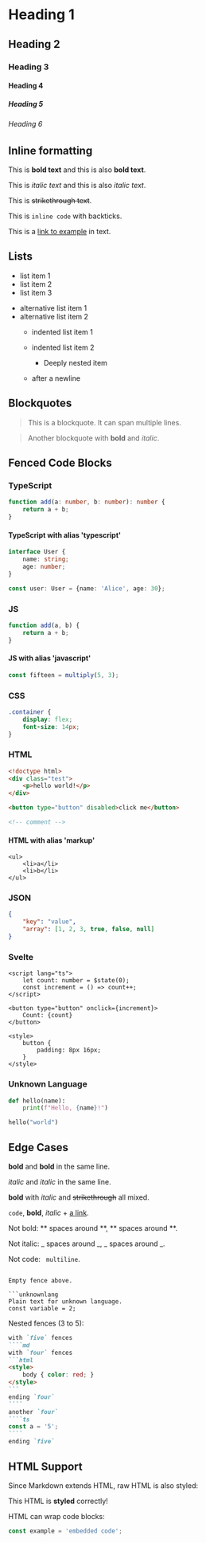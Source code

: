# Heading 1

## Heading 2

### Heading 3

#### Heading 4

##### Heading 5

###### Heading 6

## Inline formatting

This is **bold text** and this is also __bold text__.

This is _italic text_ and this is also *italic text*.

This is ~~strikethrough text~~.

This is `inline code` with backticks.

This is a [link to example](https://example.com) in text.

## Lists

- list item 1
- list item 2
- list item 3

* alternative list item 1
* alternative list item 2
  - indented list item 1
  - indented list item 2
    - Deeply nested item

  - after a newline

## Blockquotes

> This is a blockquote.
> It can span multiple lines.

> Another blockquote with **bold** and _italic_.

## Fenced Code Blocks

### TypeScript

```ts
function add(a: number, b: number): number {
	return a + b;
}
```

#### TypeScript with alias 'typescript'

```typescript
interface User {
	name: string;
	age: number;
}

const user: User = {name: 'Alice', age: 30};
```

### JS

```js
function add(a, b) {
	return a + b;
}
```

#### JS with alias 'javascript'

```javascript
const fifteen = multiply(5, 3);
```

### CSS

```css
.container {
	display: flex;
	font-size: 14px;
}
```

### HTML

```html
<!doctype html>
<div class="test">
	<p>hello world!</p>
</div>

<button type="button" disabled>click me</button>

<!-- comment -->
```

#### HTML with alias 'markup'

```markup
<ul>
	<li>a</li>
	<li>b</li>
</ul>
```

### JSON

```json
{
	"key": "value",
	"array": [1, 2, 3, true, false, null]
}
```

### Svelte

```svelte
<script lang="ts">
	let count: number = $state(0);
	const increment = () => count++;
</script>

<button type="button" onclick={increment}>
	Count: {count}
</button>

<style>
	button {
		padding: 8px 16px;
	}
</style>
```

### Unknown Language

```python
def hello(name):
    print(f"Hello, {name}!")

hello("world")
```

## Edge Cases

**bold** and **bold** in the same line.

_italic_ and _italic_ in the same line.

**bold** with _italic_ and ~~strikethrough~~ all mixed.

`code`, **bold**, _italic_ + [a link](https://example.com).

Not bold: ** spaces around **, ** spaces around **.

Not italic: _ spaces around _, _ spaces around _.

Not code: `
multiline`.

```

Empty fence above.

```unknownlang
Plain text for unknown language.
const variable = 2;
```

Nested fences (3 to 5):

`````md
with `five` fences
````md
with `four` fences
```html
<style>
	body { color: red; }
</style>
```
ending `four`
````
another `four`
````ts
const a = '5';
````
ending `five`
`````

## HTML Support

Since Markdown extends HTML, raw HTML is also styled:

<div class="container">
	<p>This HTML is <strong>styled</strong> correctly!</p>
</div>

HTML can wrap code blocks:

<div>

```ts
const example = 'embedded code';
```

</div>
